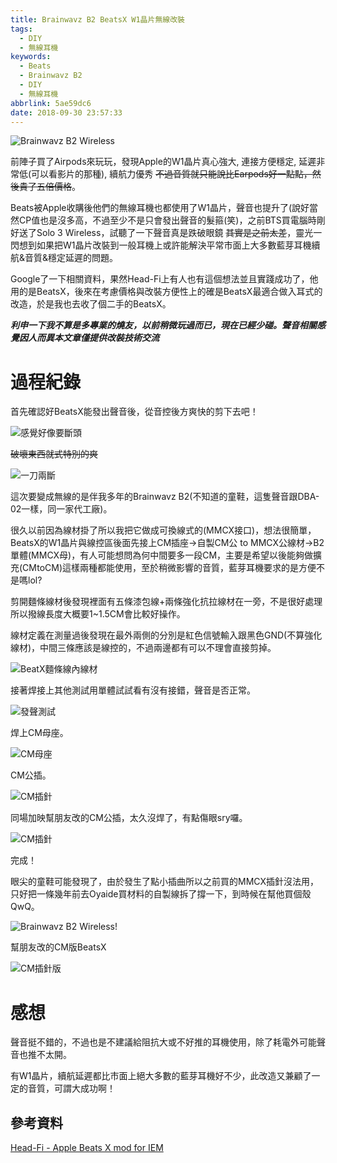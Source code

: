 ```yaml
---
title: Brainwavz B2 BeatsX W1晶片無線改裝
tags:
  - DIY
  - 無線耳機
keywords:
  - Beats
  - Brainwavz B2
  - DIY
  - 無線耳機
abbrlink: 5ae59dc6
date: 2018-09-30 23:57:33
---
```


![Brainwavz B2 Wireless](https://res.cloudinary.com/driftkingtw/image/upload/f_auto/v1538323439/blog/2018/09/30/Brainwavz-B2-BeatsX-W1%E6%99%B6%E7%89%87%E7%84%A1%E7%B7%9A%E6%94%B9%E8%A3%9D/P_20180930_233734_vHDR_Auto.jpg)

前陣子買了Airpods來玩玩，發現Apple的W1晶片真心強大, 連接方便穩定, 延遲非常低(可以看影片的那種), 續航力優秀 ~~不過音質就只能說比Earpods好一點點，然後貴了五倍價格~~。

Beats被Apple收購後他們的無線耳機也都使用了W1晶片，聲音也提升了(說好當然CP值也是沒多高，不過至少不是只會發出聲音的髮箍(笑)，之前BTS買電腦時剛好送了Solo 3 Wireless，試聽了一下聲音真是跌破眼鏡 ~~其實是之前太差~~，靈光一閃想到如果把W1晶片改裝到一般耳機上或許能解決平常市面上大多數藍芽耳機續航&音質&穩定延遲的問題。<!--more-->

Google了一下相關資料，果然Head-Fi上有人也有這個想法並且實踐成功了，他用的是BeatsX，後來在考慮價格與改裝方便性上的確是BeatsX最適合做入耳式的改造，於是我也去收了個二手的BeatsX。

<strong>*利申一下我不算是多專業的燒友，以前稍微玩過而已，現在已經少碰。聲音相關感覺因人而異本文章僅提供改裝技術交流*</strong>

# 過程紀錄

首先確認好BeatsX能發出聲音後，從音控後方爽快的剪下去吧！

![感覺好像要斷頭](https://res.cloudinary.com/driftkingtw/image/upload/f_auto/a_90/v1538323416/blog/2018/09/30/Brainwavz-B2-BeatsX-W1%E6%99%B6%E7%89%87%E7%84%A1%E7%B7%9A%E6%94%B9%E8%A3%9D/P_20180930_184454_vHDR_Auto.jpg)

~~破壞東西就式特別的爽~~

![一刀兩斷](https://res.cloudinary.com/driftkingtw/image/upload/f_auto/v1538323418/blog/2018/09/30/Brainwavz-B2-BeatsX-W1%E6%99%B6%E7%89%87%E7%84%A1%E7%B7%9A%E6%94%B9%E8%A3%9D/P_20180930_184650_vHDR_Auto.jpg)

這次要變成無線的是伴我多年的Brainwavz B2(不知道的童鞋，這隻聲音跟DBA-02一樣，同一家代工廠)。

很久以前因為線材掛了所以我把它做成可換線式的(MMCX接口)，想法很簡單，BeatsX的W1晶片與線控區後面先接上CM插座->自製CM公 to MMCX公線材->B2單體(MMCX母)，有人可能想問為何中間要多一段CM，主要是希望以後能夠做擴充(CMtoCM)這樣兩種都能使用，至於稍微影響的音質，藍芽耳機要求的是方便不是嗎lol?

剪開麵條線材後發現裡面有五條漆包線+兩條強化抗拉線材在一旁，不是很好處理所以撥線長度大概要1~1.5CM會比較好操作。

線材定義在測量過後發現在最外兩側的分別是紅色信號輸入跟黑色GND(不算強化線材)，中間三條應該是線控的，不過兩邊都有可以不理會直接剪掉。

![BeatX麵條線內線材](https://res.cloudinary.com/driftkingtw/image/upload/f_auto/a_90/v1538323429/blog/2018/09/30/Brainwavz-B2-BeatsX-W1%E6%99%B6%E7%89%87%E7%84%A1%E7%B7%9A%E6%94%B9%E8%A3%9D/P_20180930_213245_vHDR_Auto.jpg)

接著焊接上其他測試用單體試試看有沒有接錯，聲音是否正常。

![發聲測試](https://res.cloudinary.com/driftkingtw/image/upload/f_auto/v1538323426/blog/2018/09/30/Brainwavz-B2-BeatsX-W1%E6%99%B6%E7%89%87%E7%84%A1%E7%B7%9A%E6%94%B9%E8%A3%9D/P_20180930_195612_vHDR_Auto.jpg)

焊上CM母座。

![CM母座](https://res.cloudinary.com/driftkingtw/image/upload/f_auto/a_0/v1538323433/blog/2018/09/30/Brainwavz-B2-BeatsX-W1%E6%99%B6%E7%89%87%E7%84%A1%E7%B7%9A%E6%94%B9%E8%A3%9D/P_20180930_213849_vHDR_Auto.jpg)

CM公插。

![CM插針](https://res.cloudinary.com/driftkingtw/image/upload/f_auto/v1538323436/blog/2018/09/30/Brainwavz-B2-BeatsX-W1%E6%99%B6%E7%89%87%E7%84%A1%E7%B7%9A%E6%94%B9%E8%A3%9D/P_20180930_215819_vHDR_Auto.jpg)

同場加映幫朋友改的CM公插，太久沒焊了，有點傷眼sry囉。

![CM插針](https://res.cloudinary.com/driftkingtw/image/upload/f_auto/v1538323427/blog/2018/09/30/Brainwavz-B2-BeatsX-W1%E6%99%B6%E7%89%87%E7%84%A1%E7%B7%9A%E6%94%B9%E8%A3%9D/P_20180930_211750_vHDR_Auto.jpg)

完成！

眼尖的童鞋可能發現了，由於發生了點小插曲所以之前買的MMCX插針沒法用，只好把一條幾年前去Oyaide買材料的自製線拆了撐一下，到時候在幫他買個殼QwQ。

![Brainwavz B2 Wireless!](https://res.cloudinary.com/driftkingtw/image/upload/f_auto/v1538323439/blog/2018/09/30/Brainwavz-B2-BeatsX-W1%E6%99%B6%E7%89%87%E7%84%A1%E7%B7%9A%E6%94%B9%E8%A3%9D/P_20180930_233734_vHDR_Auto.jpg)

幫朋友改的CM版BeatsX

![CM插針版](https://res.cloudinary.com/driftkingtw/image/upload/f_auto/v1538325406/blog/2018/09/30/Brainwavz-B2-BeatsX-W1%E6%99%B6%E7%89%87%E7%84%A1%E7%B7%9A%E6%94%B9%E8%A3%9D/P_20180930_233933_vHDR_Auto.jpg)

# 感想

聲音挺不錯的，不過也是不建議給阻抗大或不好推的耳機使用，除了耗電外可能聲音也推不太開。

有W1晶片，續航延遲都比市面上絕大多數的藍芽耳機好不少，此改造又兼顧了一定的音質，可謂大成功啊！

## 參考資料

[Head-Fi - Apple Beats X mod for IEM](https://www.head-fi.org/threads/apple-beats-x-mod-for-iem.844435/)